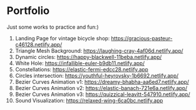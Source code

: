 # Portfolio
Just some works to practice and fun:)

1. Landing Page for vintage bicycle shop: https://gracious-pasteur-c46128.netlify.app/
2. Triangle Mesh Background: https://laughing-cray-4af06d.netlify.app/
3. Dynamic circles: https://happy-blackwell-11beba.netlify.app/
4. White Hole: https://infallible-euler-b9db11.netlify.app/
5. Constellations: https://elastic-fermi-edcc28.netlify.app
6. Circles intersection: https://youthful-heyrovsky-1b6692.netlify.app/
7. Bezier Curves Animation v1: https://dreamy-bhabha-aa6ed7.netlify.app/
8. Bezier Curves Animation v2: https://elastic-banach-721e6a.netlify.app/
9. Bezier Curves Animation v3: https://quizzical-leavitt-547910.netlify.app/
10. Sound Visualization: https://relaxed-wing-6ca0bc.netlify.app
